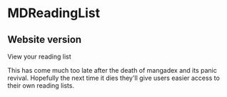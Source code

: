 # MDReadingList 
## Website version

View your reading list

This has come much too late after the death of mangadex and its panic revival. Hopefully the next time it dies they'll give users easier access to their own reading lists.
